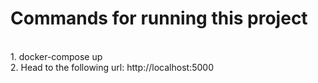<h1>Commands for running this project</h1><br>
1. docker-compose up<br>
2. Head to the following url: http://localhost:5000<br>
